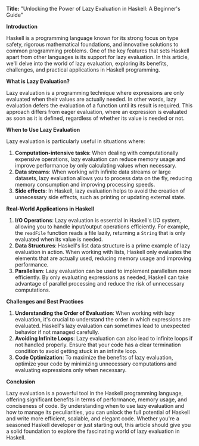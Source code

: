 **Title:** "Unlocking the Power of Lazy Evaluation in Haskell: A Beginner's Guide"

**Introduction**

Haskell is a programming language known for its strong focus on type safety, rigorous mathematical foundations, and innovative solutions to common programming problems. One of the key features that sets Haskell apart from other languages is its support for lazy evaluation. In this article, we'll delve into the world of lazy evaluation, exploring its benefits, challenges, and practical applications in Haskell programming.

**What is Lazy Evaluation?**

Lazy evaluation is a programming technique where expressions are only evaluated when their values are actually needed. In other words, lazy evaluation defers the evaluation of a function until its result is required. This approach differs from eager evaluation, where an expression is evaluated as soon as it is defined, regardless of whether its value is needed or not.

**When to Use Lazy Evaluation**

Lazy evaluation is particularly useful in situations where:

1. **Computation-intensive tasks**: When dealing with computationally expensive operations, lazy evaluation can reduce memory usage and improve performance by only calculating values when necessary.
2. **Data streams**: When working with infinite data streams or large datasets, lazy evaluation allows you to process data on the fly, reducing memory consumption and improving processing speeds.
3. **Side effects**: In Haskell, lazy evaluation helps to avoid the creation of unnecessary side effects, such as printing or updating external state.

**Real-World Applications in Haskell**

1. **I/O Operations**: Lazy evaluation is essential in Haskell's I/O system, allowing you to handle input/output operations efficiently. For example, the `readFile` function reads a file lazily, returning a `String` that is only evaluated when its value is needed.
2. **Data Structures**: Haskell's list data structure is a prime example of lazy evaluation in action. When working with lists, Haskell only evaluates the elements that are actually used, reducing memory usage and improving performance.
3. **Parallelism**: Lazy evaluation can be used to implement parallelism more efficiently. By only evaluating expressions as needed, Haskell can take advantage of parallel processing and reduce the risk of unnecessary computations.

**Challenges and Best Practices**

1. **Understanding the Order of Evaluation**: When working with lazy evaluation, it's crucial to understand the order in which expressions are evaluated. Haskell's lazy evaluation can sometimes lead to unexpected behavior if not managed carefully.
2. **Avoiding Infinite Loops**: Lazy evaluation can also lead to infinite loops if not handled properly. Ensure that your code has a clear termination condition to avoid getting stuck in an infinite loop.
3. **Code Optimization**: To maximize the benefits of lazy evaluation, optimize your code by minimizing unnecessary computations and evaluating expressions only when necessary.

**Conclusion**

Lazy evaluation is a powerful tool in the Haskell programming language, offering significant benefits in terms of performance, memory usage, and conciseness of code. By understanding when to use lazy evaluation and how to manage its peculiarities, you can unlock the full potential of Haskell and write more efficient, scalable, and elegant code. Whether you're a seasoned Haskell developer or just starting out, this article should give you a solid foundation to explore the fascinating world of lazy evaluation in Haskell.